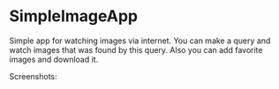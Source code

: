 # SimpleImageApp
Simple app for watching images via internet. You can make a query and watch images that was found by this query. Also you can add favorite images and download it.

Screenshots:
